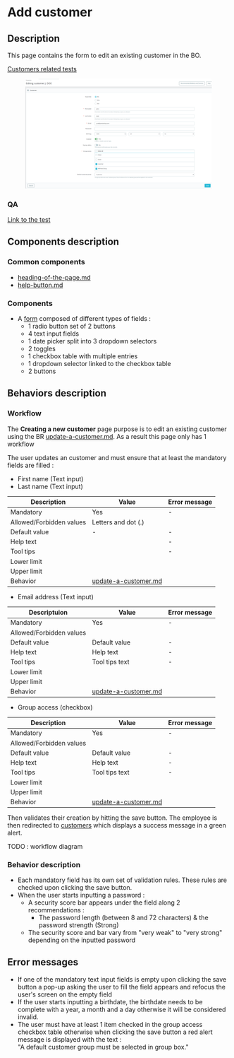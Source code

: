 # Add customer

## Description

This page contains the form to edit an existing customer in the BO.

[Customers related tests](https://build.prestashop-project.org/test-scenarios/scenarios/core/functional/bo/customers.html)

<figure><img src="../../../../../.gitbook/assets/Capture d’écran du 2022-12-29 15-13-01.png" alt=""><figcaption></figcaption></figure>

### QA&#x20;

[Link to the test](https://build.prestashop-project.org/test-scenarios/scenarios/core/functional/bo/customers.html)

## Components description

### Common components

* [heading-of-the-page.md](../../../common-components/heading-of-the-page.md "mention")
* [help-button.md](../../../common-components/help-button.md "mention")

### Components

* A [form](https://build.prestashop-project.org/prestashop-ui-kit/?path=/story/forms--normal) composed of different types of fields :&#x20;
  * 1 radio button set of 2 buttons
  * 4 text input fields
  * 1 date picker split into 3 dropdown selectors
  * 2 toggles
  * 1 checkbox table with multiple entries
  * 1 dropdown selector linked to the checkbox table
  * 2 buttons

## Behaviors description

### Workflow

The **Creating a new customer** page purpose is to edit an existing customer using the BR [update-a-customer.md](../../../../business-rules/customers/update-a-customer.md "mention"). As a result this page only has 1 workflow

The user updates an customer and must ensure that at least the mandatory fields are filled :&#x20;

* First name (Text input)
* Last name (Text input)

| Description              | Value                                                                                       | Error message |
| ------------------------ | ------------------------------------------------------------------------------------------- | ------------- |
| Mandatory                | Yes                                                                                         | -             |
| Allowed/Forbidden values | Letters and dot (.)                                                                         |               |
| Default value            | -                                                                                           | -             |
| Help text                |                                                                                             | -             |
| Tool tips                |                                                                                             | -             |
| Lower limit              |                                                                                             |               |
| Upper limit              |                                                                                             |               |
| Behavior                 | [update-a-customer.md](../../../../business-rules/customers/update-a-customer.md "mention") |               |

* Email address (Text input)

| Descriptuion             | Value                                                                                       | Error message |
| ------------------------ | ------------------------------------------------------------------------------------------- | ------------- |
| Mandatory                | Yes                                                                                         | -             |
| Allowed/Forbidden values | ​                                                                                           | ​             |
| Default value            | Default value                                                                               | -             |
| Help text                | Help text                                                                                   | -             |
| Tool tips                | Tool tips text                                                                              | -             |
| Lower limit              | ​                                                                                           | ​             |
| Upper limit              | ​                                                                                           | ​             |
| Behavior                 | [update-a-customer.md](../../../../business-rules/customers/update-a-customer.md "mention") |               |

* Group access (checkbox)

| Description              | Value                                                                                       | Error message |
| ------------------------ | ------------------------------------------------------------------------------------------- | ------------- |
| Mandatory                | Yes                                                                                         | -             |
| Allowed/Forbidden values | ​                                                                                           | ​             |
| Default value            | Default value                                                                               | -             |
| Help text                | Help text                                                                                   | -             |
| Tool tips                | Tool tips text                                                                              | -             |
| Lower limit              | ​                                                                                           | ​             |
| Upper limit              | ​                                                                                           | ​             |
| Behavior                 | [update-a-customer.md](../../../../business-rules/customers/update-a-customer.md "mention") |               |

Then validates their creation by hitting the save button. The employee is then redirected to [customers](../customers/customers/ "mention") which displays a success message in a green alert.

TODO : workflow diagram

### Behavior description

* Each mandatory field has its own set of validation rules. These rules are checked upon clicking the save button.
* When the user starts inputting a password :&#x20;
  * A security score bar appears under the field along 2 recommendations :&#x20;
    * The password length (between 8 and 72 characters) & the password strength (Strong)
  * The security score and bar vary from "very weak" to "very strong" depending on the inputted password

## Error messages

* If one of the mandatory text input fields is empty upon clicking the save button a pop-up asking the user to fill the field appears and refocus the user's screen on the empty field&#x20;
* If the user starts inputting a birthdate, the birthdate needs to be complete with a year, a month and a day otherwise it will be considered invalid.
* The user must have at least 1 item checked in the group access checkbox table otherwise when clicking the save button a red alert message is displayed with the text : \
  "A default customer group must be selected in group box."
